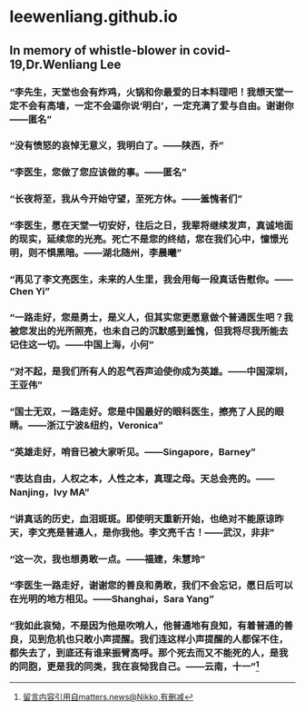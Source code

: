 # leewenliang.github.io
## In memory of whistle-blower in covid-19,Dr.Wenliang Lee




### “李先生，天堂也会有炸鸡，火锅和你最爱的日本料理吧！我想天堂一定不会有高墙，一定不会逼你说‘明白’，一定充满了爱与自由。谢谢你——匿名”

### “没有愤怒的哀悼无意义，我明白了。——陕西，乔” 

### “李医生，您做了您应该做的事。——匿名”

### “长夜将至，我从今开始守望，至死方休。——羞愧者们”

### “李医生，愿在天堂一切安好，往后之日，我辈将继续发声，真诚地面的现实，延续您的光亮。死亡不是您的终结，您在我们心中，憧憬光明，则不惧黑暗。——湖北随州，李晨曦”

### “再见了李文亮医生，未来的人生里，我会用每一段真话告慰你。——Chen Yi”

### “一路走好，您是勇士，是义人，但其实您更愿意做个普通医生吧？我被您发出的光所照亮，也未自己的沉默感到羞愧，但我将尽我所能去记住这一切。——中国上海，小何”

### “对不起，是我们所有人的忍气吞声迫使你成为英雄。——中国深圳，王亚伟”

### “国士无双，一路走好。您是中国最好的眼科医生，擦亮了人民的眼睛。——浙江宁波&纽约，Veronica”

### “英雄走好，哨音已被大家听见。——Singapore，Barney”

### “表达自由，人权之本，人性之本，真理之母。天总会亮的。——Nanjing，Ivy MA”

### “讲真话的历史，血泪斑斑。即使明天重新开始，也绝对不能原谅昨天，李文亮是普通人，是你我他。李文亮千古！——武汉，非非”

### “这一次，我也想勇敢一点。——福建，朱慧玲”

### “李医生一路走好，谢谢您的善良和勇敢，我们不会忘记，愿日后可以在光明的地方相见。——Shanghai，Sara Yang”

### “我如此哀恸，不是因为他是吹哨人，他普通地有良知，有着普通的善良，见到危机也只敢小声提醒。我们连这样小声提醒的人都保不住，都失去了，到底还有谁来振臂高呼。那个死去而又不能死的人，是我的同胞，更是我的同类，我在哀恸我自己。——云南，十一”[^demo]


[^demo]: [留言内容引用自matters.news@Nikko,有删减](https://matters.news/@Nikko/%E6%88%91%E4%BB%AC%E7%9A%84%E5%A4%B1%E5%8E%BB%E5%BF%85%E9%A1%BB%E6%98%AF%E6%97%A0%E5%8F%AF%E6%8C%BD%E5%9B%9E%E7%9A%84-%E7%BA%AA%E5%BF%B5%E6%9D%8E%E6%96%87%E4%BA%AE-bafyreigvcuvdsejcg6e42dcqvrckr7o6lbinyikqvnrbjcmemwbdniy4ky)
